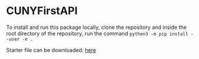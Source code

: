 # CUNYFirstAPI

To install and run this package locally, clone the repository and inside the root directory of the repository, run the command `python3 -m pip install --user -e .`

Starter file can be downloaded: [here](https://gist.github.com/Huddie/916ba13448fd9738d38ad61fc8c906b6/archive/595ba282f9e328aee742d0b612ea0b15f38683fd.zip)

